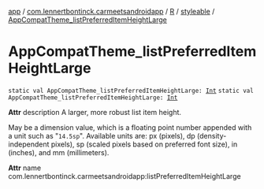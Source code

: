 [app](../../../index.md) / [com.lennertbontinck.carmeetsandroidapp](../../index.md) / [R](../index.md) / [styleable](index.md) / [AppCompatTheme_listPreferredItemHeightLarge](./-app-compat-theme_list-preferred-item-height-large.md)

# AppCompatTheme_listPreferredItemHeightLarge

`static val AppCompatTheme_listPreferredItemHeightLarge: `[`Int`](https://kotlinlang.org/api/latest/jvm/stdlib/kotlin/-int/index.html)
`static val AppCompatTheme_listPreferredItemHeightLarge: `[`Int`](https://kotlinlang.org/api/latest/jvm/stdlib/kotlin/-int/index.html)

**Attr**
description A larger, more robust list item height.

May be a dimension value, which is a floating point number appended with a unit such as "`14.5sp`". Available units are: px (pixels), dp (density-independent pixels), sp (scaled pixels based on preferred font size), in (inches), and mm (millimeters).

**Attr**
name com.lennertbontinck.carmeetsandroidapp:listPreferredItemHeightLarge

